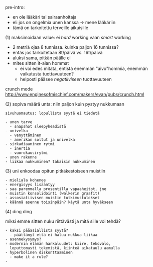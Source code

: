 
pre-intro:
   - en ole lääkäri tai sairaanhoitaja
   - eli jos on ongelmia unen kanssa -> mene lääkäriin
   - tämä on tarkoitettu terveille aikuisille

(1) maksimoidaan value: ei *hard* working vaan *smart* working

   - 2 metriä ojaa 8 tunnissa. kuinka paljon 16 tunnissa?
   - entäs jos tarkoitetaan 8t/päivä vs. 16t/päivä
   - aluksi sama, pitkän päälle ei
   - mites sitten it-alan hommat
     - ei voi edes mitata, entistä enemmän "aivo"hommia,
       enemmän vaikutusta tuottavuuteen?
     - helposti pääsee _negatiiviseen_ tuottavuuteen


crunch mode http://www.enginesofmischief.com/makers/evan/pubs/crunch.html

(2) sopiva määrä unta: niin paljon kuin pystyy nukkumaan

    sivuhuomautus: lopullista syytä ei tiedetä

    - unen tarve
      - snapshot sleepyheadistä
    - univelka
      - venyttäminen
      - amerikan soltut ja univelka
    - sirkadiaaninen rytmi
      - inertia
      - vuorokausirytmi
    - unen rakenne
    - liikaa nukkuminen? takaisin nukkuminen


(3) uni enkoodaa opitun pitkäkestoiseen muistiin

    - mieliala kohenee
    - energisyys lisääntyy
    - saa paremmalla prosentilla vapaaheitot, jne
    - muistin konsolidointi (walkerin graafit)
    - assosiatiivisen muistin tutkimustulokset
    - käännä asenne toisinpäin? käytä unta hyväkseen

(4) ding ding 

miksi emme sitten nuku riittävästi ja mitä sille voi tehdä?


    - kaksi pääasiallista syytä?
      - päättänyt että ei halua nukkua liikaa
    - asennekysymys?
    - modernin elämän hankaluudet: kiire, tekovalo, 
      loputtomasti tekemistä, kiinteä aikataulu aamulla
    - hyperbolinen diskonttaaminen
      - make it a rule?
    - 










